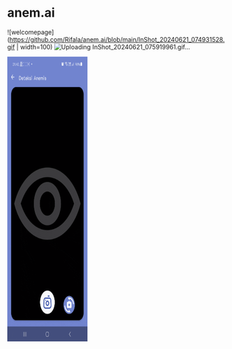 # anem.ai


![welcomepage](https://github.com/Rifala/anem.ai/blob/main/InShot_20240621_074931528.gif | width=100)
![Uploading InShot_20240621_075919961.gif…]()



<img src="https://github.com/Rifala/anem.ai/blob/main/InShot_20240621_074931528.gif" width="184" height="654"/>

